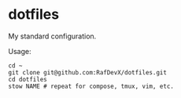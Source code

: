 # dotfiles

My standard configuration.

Usage:
```
cd ~
git clone git@github.com:RafDevX/dotfiles.git
cd dotfiles
stow NAME # repeat for compose, tmux, vim, etc.
```

